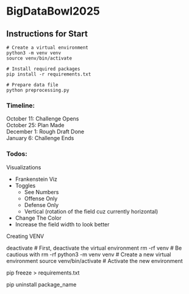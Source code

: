 # BigDataBowl2025



## Instructions for Start

```
# Create a virtual environment
python3 -m venv venv
source venv/bin/activate

# Install required packages
pip install -r requirements.txt

# Prepare data file
python preprocessing.py
```


### Timeline:
October 11: Challenge Opens \
October 25: Plan Made \
December 1: Rough Draft Done \
January 6: Challenge Ends


### Todos:
Visualizations
 - Frankenstein Viz
 - Toggles
    - See Numbers
    - Offense Only
    - Defense Only
    - Vertical (rotation of the field cuz currently horizontal)
 - Change The Color
 - Increase the field width to look better


Creating VENV

deactivate  # First, deactivate the virtual environment
rm -rf venv  # Be cautious with rm -rf
python3 -m venv venv  # Create a new virtual environment
source venv/bin/activate  # Activate the new environment



pip freeze > requirements.txt

pip uninstall package_name